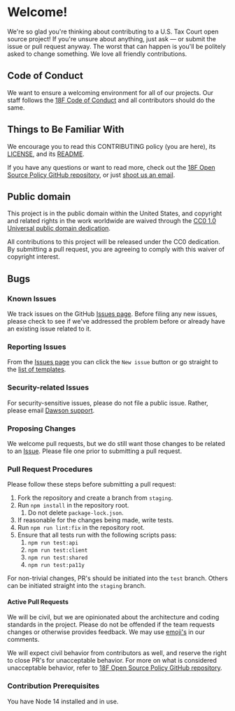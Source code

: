 # Welcome!

We're so glad you're thinking about contributing to a U.S. Tax Court open source project! If you're unsure about anything, just ask — or submit the issue or pull request anyway. The worst that can happen is you'll be politely asked to change something. We love all friendly contributions.

## Code of Conduct

We want to ensure a welcoming environment for all of our projects. Our staff follows the [18F Code of Conduct](https://github.com/18F/code-of-conduct/blob/master/code-of-conduct.md) and all contributors should do the same.

## Things to Be Familiar With

We encourage you to read this CONTRIBUTING policy (you are here), its [LICENSE](LICENSE.md), and its [README](README.md).

If you have any questions or want to read more, check out the [18F Open Source Policy GitHub repository](https://github.com/18f/open-source-policy), or just [shoot us an email](mailto:18f@gsa.gov).

## Public domain

This project is in the public domain within the United States, and
copyright and related rights in the work worldwide are waived through
the [CC0 1.0 Universal public domain dedication](https://creativecommons.org/publicdomain/zero/1.0/).

All contributions to this project will be released under the CC0
dedication. By submitting a pull request, you are agreeing to comply
with this waiver of copyright interest.

## Bugs

### Known Issues

We track issues on the GitHub [Issues page](https://github.com/ustaxcourt/ef-cms/issues). Before filing any new issues, please check to see if we've addressed the problem before or already have an existing issue related to it.

### Reporting Issues

From the [Issues page](https://github.com/ustaxcourt/ef-cms/issues) you can click the `New issue` button or go straight to the [list of templates](https://github.com/ustaxcourt/ef-cms/issues/new/choose).

### Security-related Issues

For security-sensitive issues, please do not file a public issue. Rather, please email [Dawson support](dawson.support@ustaxcourt.gov).

### Proposing Changes

We welcome pull requests, but we do still want those changes to be related to an [Issue](#reporting-issues). Please file one prior to submitting a pull request.

### Pull Request Procedures

Please follow these steps before submitting a pull request:

1. Fork the repository and create a branch from `staging`.
1. Run `npm install` in the repository root.
   1. Do not delete `package-lock.json`.
1. If reasonable for the changes being made, write tests.
1. Run `npm run lint:fix` in the repository root.
1. Ensure that all tests run with the following scripts pass:
   1. `npm run test:api`
   1. `npm run test:client`
   1. `npm run test:shared`
   1. `npm run test:pa11y`

For non-trivial changes, PR's should be initiated into the `test` branch. Others can be initiated straight into the `staging` branch.

#### Active Pull Requests

We will be civil, but we are opinionated about the architecture and coding standards in the project. Please do not be offended if the team requests changes or otherwise provides feedback. We may use [emoji's](https://github.com/erikthedeveloper/code-review-emoji-guide) in our comments.

We will expect civil behavior from contributors as well, and reserve the right to close PR's for unacceptable behavior. For more on what is considered unacceptable behavior, refer to [18F Open Source Policy GitHub repository](https://github.com/18f/open-source-policy).

### Contribution Prerequisites

You have Node 14 installed and in use.
